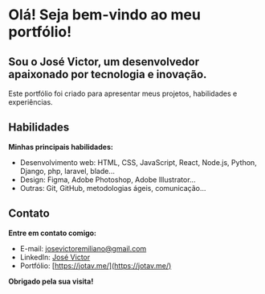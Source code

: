 # Olá! Seja bem-vindo ao meu portfólio!

## Sou o José Victor, um desenvolvedor apaixonado por tecnologia e inovação.

Este portfólio foi criado para apresentar meus projetos, habilidades e experiências.

## Habilidades

**Minhas principais habilidades:**

* Desenvolvimento web: HTML, CSS, JavaScript, React, Node.js, Python, Django, php, laravel, blade...
* Design: Figma, Adobe Photoshop, Adobe Illustrator...
* Outras: Git, GitHub, metodologias ágeis, comunicação...

## Contato

**Entre em contato comigo:**

* E-mail: [josevictoremiliano@gmail.com](mailto:josevictoremiliano@gmail.com)
* LinkedIn: [José Victor](https://www.linkedin.com/in/jose-victor-83334073/)
* Portfólio: [https://jotav.me/](https://jotav.me/)

**Obrigado pela sua visita!**
